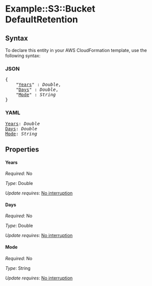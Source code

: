 # Example::S3::Bucket DefaultRetention

## Syntax

To declare this entity in your AWS CloudFormation template, use the following syntax:

### JSON

<pre>
{
    "<a href="#years" title="Years">Years</a>" : <i>Double</i>,
    "<a href="#days" title="Days">Days</a>" : <i>Double</i>,
    "<a href="#mode" title="Mode">Mode</a>" : <i>String</i>
}
</pre>

### YAML

<pre>
<a href="#years" title="Years">Years</a>: <i>Double</i>
<a href="#days" title="Days">Days</a>: <i>Double</i>
<a href="#mode" title="Mode">Mode</a>: <i>String</i>
</pre>

## Properties

#### Years

_Required_: No

_Type_: Double

_Update requires_: [No interruption](https://docs.aws.amazon.com/AWSCloudFormation/latest/UserGuide/using-cfn-updating-stacks-update-behaviors.html#update-no-interrupt)

#### Days

_Required_: No

_Type_: Double

_Update requires_: [No interruption](https://docs.aws.amazon.com/AWSCloudFormation/latest/UserGuide/using-cfn-updating-stacks-update-behaviors.html#update-no-interrupt)

#### Mode

_Required_: No

_Type_: String

_Update requires_: [No interruption](https://docs.aws.amazon.com/AWSCloudFormation/latest/UserGuide/using-cfn-updating-stacks-update-behaviors.html#update-no-interrupt)

